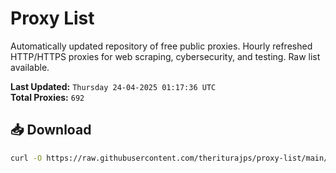 # Proxy List

Automatically updated repository of free public proxies. Hourly refreshed HTTP/HTTPS proxies for web scraping, cybersecurity, and testing. Raw list available.

**Last Updated:** `Thursday 24-04-2025 01:17:36 UTC`  
**Total Proxies:** `692`

## 📥 Download
```bash
curl -O https://raw.githubusercontent.com/theriturajps/proxy-list/main/proxies.txt
